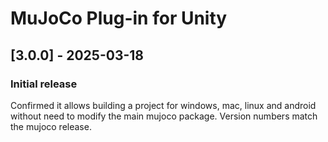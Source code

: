 # MuJoCo Plug-in for Unity

## [3.0.0] - 2025-03-18

### Initial release

Confirmed it allows building a project for windows, mac, linux and android without need to modify the main mujoco package.  Version numbers match the mujoco release.
